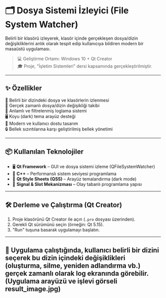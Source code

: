 # 🗂️ Dosya Sistemi İzleyici (File System Watcher)  
Belirli bir klasörü izleyerek, klasör içinde gerçekleşen dosya/dizin değişikliklerini anlık olarak tespit edip kullanıcıya bildiren modern bir masaüstü uygulaması.

> 💻 Geliştirme Ortamı: Windows 10 + Qt Creator  
> 🎓 Proje, "İşletim Sistemleri" dersi kapsamında gerçekleştirilmiştir.

---

## ✨ Özellikler

📁 Belirli bir dizindeki dosya ve klasörlerin izlenmesi  
🔄 Gerçek zamanlı dosya/dizin değişikliği takibi  
📝 Anlamlı ve filtrelenmiş loglama sistemi  
🖥️ Koyu (dark) tema arayüz desteği  
🎯 Modern ve kullanıcı dostu tasarım  
🔒 Bellek sızıntılarına karşı geliştirilmiş bellek yönetimi

---

## 📦 Kullanılan Teknolojiler

- 🖥️ **Qt Framework** – GUI ve dosya sistemi izleme (QFileSystemWatcher)  
- 📝 **C++** – Performanslı sistem seviyesi programlama  
- 🎨 **Qt Style Sheets (QSS)** – Arayüz temalandırma (dark mode)  
- 🧪 **Signal & Slot Mekanizması** – Olay tabanlı programlama yapısı

---

## 🛠️ Derleme ve Çalıştırma (Qt Creator)

1. Proje klasörünü Qt Creator ile açın (`.pro` dosyası üzerinden).  
2. Gerekli Qt sürümünü seçin (örneğin: Qt 5.15).  
3. "Run" tuşuna basarak uygulamayı başlatın.  

---

## 🔧 Uygulama çalıştığında, kullanıcı belirli bir dizini seçerek bu dizin içindeki değişiklikleri (oluşturma, silme, yeniden adlandırma vb.) gerçek zamanlı olarak log ekranında görebilir. (Uygulama arayüzü ve işlevi görseli result_image.jpg)
